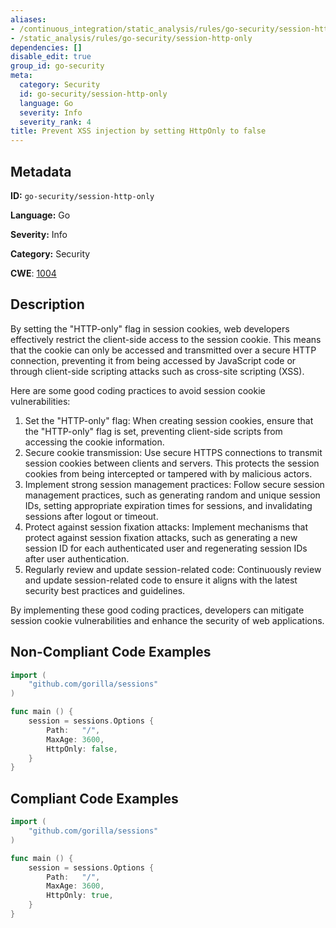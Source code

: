 ```yaml
---
aliases:
- /continuous_integration/static_analysis/rules/go-security/session-http-only
- /static_analysis/rules/go-security/session-http-only
dependencies: []
disable_edit: true
group_id: go-security
meta:
  category: Security
  id: go-security/session-http-only
  language: Go
  severity: Info
  severity_rank: 4
title: Prevent XSS injection by setting HttpOnly to false
---
```

<!--  SOURCED FROM https://github.com/DataDog/datadog-static-analyzer-rule-docs -->


## Metadata
**ID:** `go-security/session-http-only`

**Language:** Go

**Severity:** Info

**Category:** Security

**CWE**: [1004](https://cwe.mitre.org/data/definitions/1004.html)

## Description
By setting the "HTTP-only" flag in session cookies, web developers effectively restrict the client-side access to the session cookie. This means that the cookie can only be accessed and transmitted over a secure HTTP connection, preventing it from being accessed by JavaScript code or through client-side scripting attacks such as cross-site scripting (XSS).

Here are some good coding practices to avoid session cookie vulnerabilities:

1.  Set the "HTTP-only" flag: When creating session cookies, ensure that the "HTTP-only" flag is set, preventing client-side scripts from accessing the cookie information.
2.  Secure cookie transmission: Use secure HTTPS connections to transmit session cookies between clients and servers. This protects the session cookies from being intercepted or tampered with by malicious actors.
3.  Implement strong session management practices: Follow secure session management practices, such as generating random and unique session IDs, setting appropriate expiration times for sessions, and invalidating sessions after logout or timeout.
4.  Protect against session fixation attacks: Implement mechanisms that protect against session fixation attacks, such as generating a new session ID for each authenticated user and regenerating session IDs after user authentication.
5.  Regularly review and update session-related code: Continuously review and update session-related code to ensure it aligns with the latest security best practices and guidelines.

By implementing these good coding practices, developers can mitigate session cookie vulnerabilities and enhance the security of web applications.


## Non-Compliant Code Examples
```go
import (
	"github.com/gorilla/sessions"
)

func main () {
    session = sessions.Options {
        Path:   "/",
        MaxAge: 3600,
        HttpOnly: false,
    }
}
```

## Compliant Code Examples
```go
import (
	"github.com/gorilla/sessions"
)

func main () {
    session = sessions.Options {
        Path:   "/",
        MaxAge: 3600,
        HttpOnly: true,
    }
}
```

